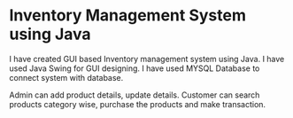 # Inventory Management System using Java
I have created GUI based Inventory management system using Java. I have used Java Swing for GUI designing.
I have used MYSQL Database to connect system with database. 

Admin can add product details, update details. Customer can search products category wise, purchase the products and make transaction.
